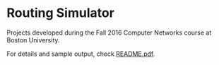 # Routing Simulator
Projects developed during the Fall 2016 Computer Networks course at Boston University.

For details and sample output, check [README.pdf](https://github.com/chenhuiyi/routing-simulator/blob/master/README.pdf).

